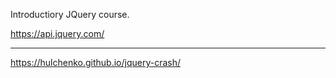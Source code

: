 Introductiory JQuery course.

https://api.jquery.com/

--------------------------

https://hulchenko.github.io/jquery-crash/
